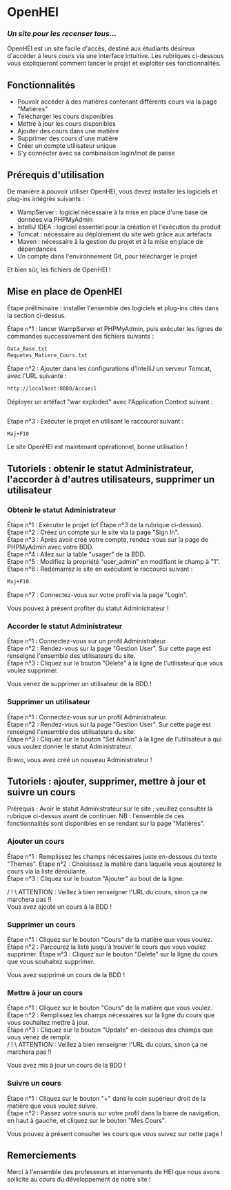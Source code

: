 # OpenHEI
### _Un site pour les recenser tous..._


OpenHEI est un site facile d'accès, destiné aux étudiants désireux d'accéder à leurs cours via une interface intuitive.
Les rubriques ci-dessous vous expliqueront comment lancer le projet et exploiter ses fonctionnalités.
## Fonctionnalités

- Pouvoir accéder à des matières contenant différents cours via la page "Matières"
- Télécharger les cours disponibles
- Mettre à jour les cours disponibles
- Ajouter des cours dans une matière
- Supprimer des cours d'une matière
- Créer un compte utilisateur unique
- S'y connecter avec sa combinaison login/mot de passe

## Prérequis d'utilisation

De manière à pouvoir utiliser OpenHEI, vous devez installer les logiciels et plug-ins intégrés suivants :

- WampServer : logiciel nécessaire à la mise en place d'une base de données via PHPMyAdmin
- IntelliJ IDEA : logiciel essentiel pour la création et l'exécution du produit
- Tomcat : nécessaire au déploiement du site web grâce aux artéfacts
- Maven : nécessaire à la gestion du projet et à la mise en place de dépendances
- Un compte dans l'environnement Git, pour télécharger le projet

Et bien sûr, les fichiers de OpenHEI !

## Mise en place de OpenHEI

Étape préliminaire : installer l'ensemble des logiciels et plug-ins cités dans la section ci-dessus.

Étape n°1 : lancer WampServer et PHPMyAdmin, puis exécuter les lignes de commandes successivement des fichiers suivants :
```sh
Data_Base.txt
Requetes_Matiere_Cours.txt
```

Étape n°2 : Ajouter dans les configurations d'IntelliJ un serveur Tomcat, avec l'URL suivante :
```sh
http://localhost:8080/Accueil
```
Déployer un artéfact "war exploded" avec l'Application Context suivant :
```sh

```

Étape n°3 : Exécuter le projet en utilisant le raccourci suivant :
```sh
Maj+F10
```
Le site OpenHEI est maintenant opérationnel, bonne utilisation !

## Tutoriels : obtenir le statut Administrateur, l'accorder à d'autres utilisateurs, supprimer un utilisateur

### Obtenir le statut Administrateur
Étape n°1 : Exécuter le projet (cf Étape n°3 de la rubrique ci-dessus).  
Étape n°2 : Créez un compte sur le site via la page "Sign In".  
Étape n°3 : Après avoir créé votre compte, rendez-vous sur la page de PHPMyAdmin avec votre BDD.  
Étape n°4 : Allez sur la table "usager" de la BDD.  
Étape n°5 : Modifiez la propriété "user_admin" en modifiant le champ à "1".  
Étape n°6 : Redémarrez le site en exécutant le raccourci suivant :
```sh
Maj+F10
```
Étape n°7 : Connectez-vous sur votre profil via la page "Login".

Vous pouvez à présent profiter du statut Administrateur !  




### Accorder le statut Administrateur

Étape n°1 : Connectez-vous sur un profil Administrateur.  
Étape n°2 : Rendez-vous sur la page "Gestion User". Sur cette page est renseigné l'ensemble des utilisateurs du site.  
Étape n°3 : Cliquez sur le bouton "Delete" à la ligne de l'utilisateur que vous voulez supprimer.

Vous venez de supprimer un utilisateur de la BDD !
### Supprimer un utilisateur
Étape n°1 : Connectez-vous sur un profil Administrateur.  
Étape n°2 : Rendez-vous sur la page "Gestion User". Sur cette page est renseigné l'ensemble des utilisateurs du site.  
Étape n°3 : Cliquez sur le bouton "Set Admin" à la ligne de l'utilisateur à qui vous voulez donner le statut Administrateur.

Bravo, vous avez créé un nouveau Administrateur !
## Tutoriels : ajouter, supprimer, mettre à jour et suivre un cours

Prérequis : Avoir le statut Administrateur sur le site ; veuillez consulter la rubrique ci-dessus avant de continuer.
NB : l'ensemble de ces fonctionnalités sont disponibles en se rendant sur la page "Matières".

### Ajouter un cours

Étape n°1 : Remplissez les champs nécessaires juste en-dessous du texte "Thèmes".
Étape n°2 : Choisissez la matière dans laquelle vous ajouterez le cours via la liste déroulante.  
Étape n°3 : Cliquez sur le bouton "Ajouter" au bout de la ligne.

/ ! \ ATTENTION : Veillez à bien renseigner l'URL du cours, sinon ça ne marchera pas !!  
Vous avez ajouté un cours à la BDD !

### Supprimer un cours

Étape n°1 : Cliquez sur le bouton "Cours" de la matière que vous voulez.  
Étape n°2 : Parcourez la liste jusqu'à trouver le cours que vous voulez supprimer.
Étape n°3 : Cliquez sur le bouton "Delete" sur la ligne du cours que vous souhaitez supprimer.

Vous avez supprimé un cours de la BDD !

### Mettre à jour un cours

Étape n°1 : Cliquez sur le bouton "Cours" de la matière que vous voulez.
Étape n°2 : Remplissez les champs nécessaires sur la ligne du cours que vous souhaitez mettre à jour.  
Étape n°3 : Cliquez sur le bouton "Update" en-dessous des champs que vous venez de remplir.  
/ ! \ ATTENTION : Veillez à bien renseigner l'URL du cours, sinon ça ne marchera pas !!


Vous avez mis à jour un cours de la BDD !

### Suivre un cours

Étape n°1 : Cliquez sur le bouton "+" dans le coin supérieur droit de la matière que vous voulez suivre.  
Étape n°2 : Passez votre souris sur votre profil dans la barre de navigation, en haut à gauche, et cliquez sur le bouton "Mes Cours".

Vous pouvez à présent consulter les cours que vous suivez sur cette page !

## Remerciements
Merci à l'ensemble des professeurs et intervenants de HEI que nous avons sollicité au cours du développement de notre site !